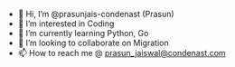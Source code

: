 - 👋 Hi, I’m @prasunjais-condenast (Prasun)
- 👀 I’m interested in Coding
- 🌱 I’m currently learning Python, Go
- 💞️ I’m looking to collaborate on Migration
- 📫 How to reach me @ prasun_jaiswal@condenast.com

<!---
prasunjais-condenast/prasunjais-condenast is a ✨ special ✨ repository because its `README.md` (this file) appears on your GitHub profile.
You can click the Preview link to take a look at your changes.
--->
